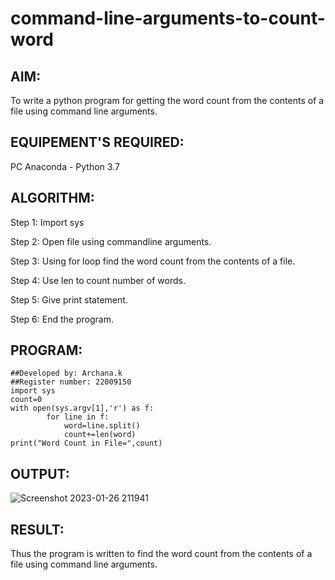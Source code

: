 # command-line-arguments-to-count-word
## AIM:
To write a python program for getting the word count from the contents of a file using command line arguments.

## EQUIPEMENT'S REQUIRED: 
PC Anaconda - Python 3.7

## ALGORITHM: 

 Step 1: Import sys

 Step 2: Open file using commandline arguments. 
 
 Step 3: Using for loop find the word count from the contents of a file.

 Step 4: Use len to count number of words.  

 Step 5: Give print statement.

 Step 6: End the program.

## PROGRAM:
```
##Developed by: Archana.k
##Register number: 22009150
import sys
count=0
with open(sys.argv[1],'r') as f:
        for line in f:
            word=line.split()
            count+=len(word)
print("Word Count in File=",count)
```
## OUTPUT:
![Screenshot 2023-01-26 211941](https://user-images.githubusercontent.com/118708624/214882394-5ec9a6e3-aa44-452b-97bf-b27b1c28392c.png)

## RESULT:
Thus the program is written to find the word count from the contents of a file using command line arguments.
